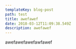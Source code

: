 ```yaml
---
templateKey: blog-post
path: test
title: awefawef
date: 2018-03-12T11:09:38.549Z
description: awefawef
---
```

awefawefawefawfawef
